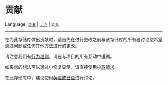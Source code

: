 # 贡献

Language: [🇬🇧](./CONTRIBUTING.md) | [🇯🇵](./CONTRIBUTING.ja.md) | 🇨🇳

---

在为此存储库做出贡献时，请首先在进行更改之前与该存储库的所有者讨论您希望通过问题或任何其他方法进行的更改。

请注意我们有[行为准则](./CODE_OF_CONDUCT.ja.md)，请在与项目的所有互动中遵循。

如果您的想法可以通过小修复显示，请直接使用[拉取请求](https://github.com/kurone-kito/setup.macos/pulls)。

在此存储库中，建议使用[英语或日语](https://translate.google.com/)进行讨论。
